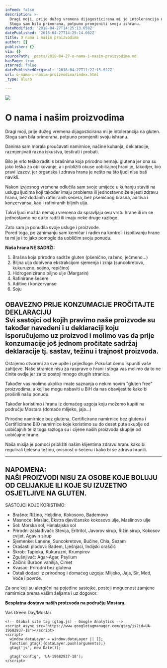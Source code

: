 ```yaml
---
inFeed: false
description: >-
  Dragi moji, prije dužeg vremena dijagosticirana mi je intolerancija na gluten.
  Stoga sam bila primorana, potpuno promjeniti svoju ishranu.
dateModified: '2018-04-27T14:25:13.650Z'
datePublished: '2018-04-27T14:25:14.662Z'
title: O nama i našim proizvodima
author: []
publisher: {}
via: {}
sourcePath: _posts/2018-04-27-o-nama-i-nasim-proizvodima.md
hasPage: true
starred: false
datePublishedOriginal: '2018-04-27T11:27:15.922Z'
url: o-nama-i-nasim-proizvodima/index.html
_type: Blurb

---
```

![](https://the-grid-user-content.s3-us-west-2.amazonaws.com/5c800a52-237e-4081-9d48-9b7ea5dc04a2.jpg)

# O nama i našim proizvodima

Dragi moji, prije dužeg vremena dijagosticirana mi je intolerancija na gluten. Stoga sam bila primorana, potpuno promjeniti svoju ishranu.

Danima sam morala proučavati namirnice, načine kuhanja, deklaracije, razmjenjivati razna iskustva, testirati i probati.

Bilo je vrlo teško raditi s brašnima koja prirodno nemaju glutena jer ona su jako teška za oblikovanje, a i približiti okuse uobičajnoj hrani je, takodjer, bio pravi izazov, jer organska i zdrava hrana je nešto na što ljudi nisu baš navikli.

Nakon izvjesnog vremena odlučila sam svoje umijeće u kuhanju staviti na uslugu ljudima koji također imaju problema ili jednostavno žele jesti zdravu hranu, bez dodanih rafiniranih šećera, bez pšeničnog brašna, aditiva i konzervansa, kao i rafiniranih biljnih ulja.

Takvi ljudi možda nemaju vremena da spravljaju ovu vrstu hrane ili im se jednostavno ne da to raditi ili imaju neke druge razloge.

Zato sam ja ponudila svoje usluge i proizvode.  
Pored toga, po zanimanju sam kemičar i radim na kontroli i ispitivanju hrane te mi je i to jako pomoglo da uobličim svoju ponudu.

**Naša hrana NE SADRŽI:**

1. Brašna koja prirodno sadrže gluten (pšenično, raženo, ječmeno...)
2. Biljna ulja dobivena ekstrakcijom sjemenja i zrnja (suncokretovo, kukuruzno, sojino, repičino)
3. Hidrogenizirano biljno ulje (Margarin)
4. Rafinirane šećere
5. Aditive i konzervanse
6. Soju

OBAVEZNO PRIJE KONZUMACIJE PROČITAJTE DEKLARACIJU  
Svi sastojci od kojih pravimo naše proizvode su također navedeni i u deklaraciji koju isporučujemo uz proizvod i molimo vas da prije konzumacije još jednom pročitate sadržaj deklaracije tj. sastav, težinu i trajnost proizvoda.  
-----------------------------------------  
Ostajemo otvoreni za sve upite i prijedloge. Pokušat ćemo ispuniti vaše zahtjeve. Naše stranice nisu za rasprave o hrani i stoga vas molimo da to ne činite ovdje jer za to postoji mnogo drugih stranica.

Također vas molimo ukoliko imate saznanja o nekim novim "gluten free" proizvodima, a koji se mogu nabaviti u BiH da nas obavijestite kako bi proširili našu ponudu.

Također koristimo i hranu iz domaćeg uzgoja koju možemo kupiti na području Mostara (domaće mlijeko, jaja...)

Prirodne namirnice bez glutena, Certificirane namirnice bez glutena i Certifiicirane BIO namirnice koje koristimo su do deset puta skuplje od uobičajnih te iz toga razloga su i cijene naših proizvoda skuplje od uobičajne hrane.

Naša misija je pomoći približiti našim klijentima zdravu hranu kako bi regulirali tjelesnu težinu, ovisnost o šećeru i kako bi se zdravo hranili.

----------------------------------------------------------  
NAPOMENA:  
NAŠI PROIZVODI NISU ZA OSOBE KOJE BOLUJU OD CELIJAKIJE ILI KOJE SU IZUZETNO OSJETLJIVE NA GLUTEN.  
--------------------------------------------------------

SASTOJCI KOJE KORISTIMO:

* Brašno: Rižino, Heljdino, Kokosovo, Bademovo
* Masnoće: Maslac, Ekstra djevičansko kokosovo ulje, Maslinovo ulje
* Sol: Morska sol, Himalajska sol
* Prirodni zaslađivači: Stevija, Eritritol, Javorov sirup, Rižin sirup, Kokosov cvijet, Agavin sirup
* Sjemenke: Lanene, Suncokretove, Bučine, Chia, Sezam
* Orašasti plodovi: Badem, Lješnjaci, Indijski oraščić
* Škrob: Tapioka, Kukuruzni, Krumpirov
* Zgušnjivač: Agar-Agar, Psylium
* Začini: Burbon vanilija, Cimet
* Kvasac: Prirodni bez glutena
* Ostali dodaci iz prirodnog i domaćeg uzgoja: Mlijeko, Jaja, Sir, Med, Voće i povrće.

Za one koji su alergični na pojedine sastojke, postoji mogućnost zamjene namirnica prema vašim željama i uz dogovor.

**Besplatna dostava naših proizvoda na području Mostara.**

Vaš Green Day/Mostar

    <!-- Global site tag (gtag.js) - Google Analytics -->
    <script async src="https://www.googletagmanager.com/gtag/js?id=UA-19682937-18"></script>
    <script>
      window.dataLayer = window.dataLayer || [];
      function gtag(){dataLayer.push(arguments);}
      gtag('js', new Date());
    
      gtag('config', 'UA-19682937-18');
    </script>